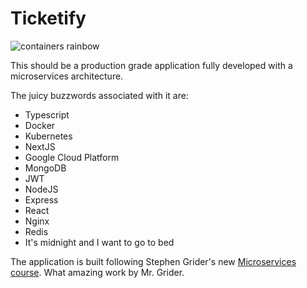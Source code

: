 # Ticketify

![containers rainbow](https://www.bigboxcontainers.co.za/wp-content/uploads/2017/05/fremantle-rainbow-container-artwork-sculpture.jpg)

This should be a production grade application fully developed with a microservices architecture.

The juicy buzzwords associated with it are:

- Typescript
- Docker
- Kubernetes
- NextJS
- Google Cloud Platform
- MongoDB
- JWT
- NodeJS
- Express
- React
- Nginx
- Redis
- It's midnight and I want to go to bed

The application is built following Stephen Grider's new [Microservices course](https://www.udemy.com/course/microservices-with-node-js-and-react). What amazing work by Mr. Grider.
